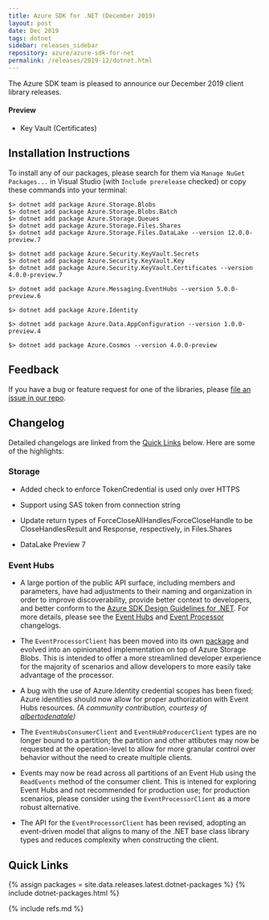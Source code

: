 ```yaml
---
title: Azure SDK for .NET (December 2019)
layout: post
date: Dec 2019
tags: dotnet
sidebar: releases_sidebar
repository: azure/azure-sdk-for-net
permalink: /releases/2019-12/dotnet.html
---
```


The Azure SDK team is pleased to announce our December 2019 client library releases.

#### Preview

- Key Vault (Certificates)

## Installation Instructions

To install any of our packages, please search for them via `Manage NuGet Packages...` in Visual Studio (with `Include prerelease` checked) or copy these commands into your terminal:

    $> dotnet add package Azure.Storage.Blobs
    $> dotnet add package Azure.Storage.Blobs.Batch
    $> dotnet add package Azure.Storage.Queues
    $> dotnet add package Azure.Storage.Files.Shares
    $> dotnet add package Azure.Storage.Files.DataLake --version 12.0.0-preview.7

    $> dotnet add package Azure.Security.KeyVault.Secrets
    $> dotnet add package Azure.Security.KeyVault.Key
    $> dotnet add package Azure.Security.KeyVault.Certificates --version 4.0.0-preview.7

    $> dotnet add package Azure.Messaging.EventHubs --version 5.0.0-preview.6

    $> dotnet add package Azure.Identity

    $> dotnet add package Azure.Data.AppConfiguration --version 1.0.0-preview.4

    $> dotnet add package Azure.Cosmos --version 4.0.0-preview

## Feedback

If you have a bug or feature request for one of the libraries, please [file an issue in our repo](https://github.com/Azure/azure-sdk-for-net/issues/new/choose).

## Changelog

Detailed changelogs are linked from the [Quick Links](#quick-links) below. Here are some of the highlights:

### Storage
- Added check to enforce TokenCredential is used only over HTTPS

- Support using SAS token from connection string

- Update return types of ForceCloseAllHandles/ForceCloseHandle to be CloseHandlesResult
  and Response<CloseHandlesResult>, respectively, in Files.Shares

- DataLake Preview 7

### Event Hubs

- A large portion of the public API surface, including members and parameters, have had adjustments to their naming and organization in order to improve discoverability, provide better context to developers, and better conform to the [Azure SDK Design Guidelines for .NET](https://azure.github.io/azure-sdk/dotnet_introduction.html). For more details, please see the [Event Hubs](https://github.com/Azure/azure-sdk-for-net/blob/master/sdk/eventhub/Azure.Messaging.EventHubs/CHANGELOG.md#500-preview6) and [Event Processor](https://github.com/Azure/azure-sdk-for-net/blob/master/sdk/eventhub/Azure.Messaging.EventHubs.Processor/CHANGELOG.md#500-preview6) changelogs.

- The `EventProcessorClient` has been moved into its own [package](./../Azure.Messaging.EventHubs.Processor) and evolved into an opinionated implementation on top of Azure Storage Blobs. This is intended to offer a more streamlined developer experience for the majority of scenarios and allow developers to more easily take advantage of the processor.

- A bug with the use of Azure.Identity credential scopes has been fixed; Azure identities should now allow for proper authorization with Event Hubs resources.
_(A community contribution, courtesy of [albertodenatale](https://github.com/albertodenatale))_

- The `EventHubsConsumerClient` and `EventHubProducerClient` types are no longer bound to a partition; the partition and other attibutes may now be requested at the operation-level to allow for more granular control over behavior without the need to create multiple clients.

- Events may now be read across all partitions of an Event Hub using the `ReadEvents` method of the consumer client. This is intened for exploring Event Hubs and not recommended for production use; for production scenarios, please consider using the `EventProcessorClient` as a more robust alternative.

- The API for the `EventProcessorClient` has been revised, adopting an event-driven model that aligns to many of the .NET base class library types and reduces complexity when constructing the client.

## Quick Links

{% assign packages = site.data.releases.latest.dotnet-packages %}
{% include dotnet-packages.html %}

{% include refs.md %}
